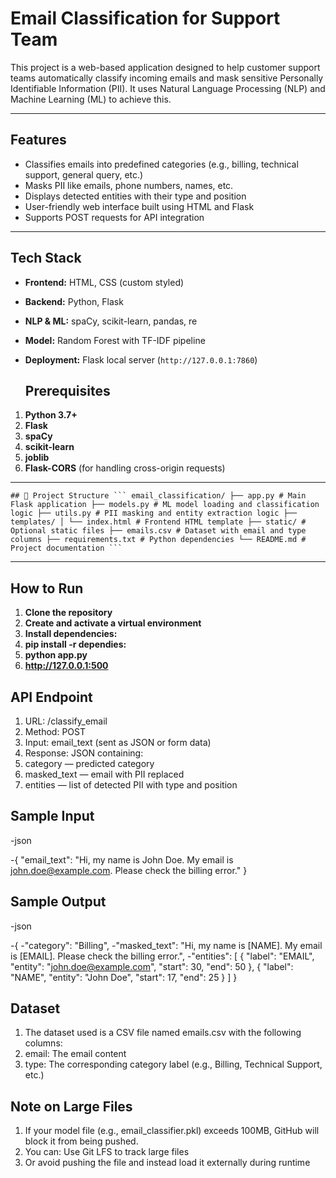 # Email Classification for Support Team

This project is a web-based application designed to help customer support teams automatically classify incoming emails and mask sensitive Personally Identifiable Information (PII). It uses Natural Language Processing (NLP) and Machine Learning (ML) to achieve this.

---

## Features

- Classifies emails into predefined categories (e.g., billing, technical support, general query, etc.)
- Masks PII like emails, phone numbers, names, etc.
- Displays detected entities with their type and position
- User-friendly web interface built using HTML and Flask
- Supports POST requests for API integration

---

## Tech Stack

- **Frontend:** HTML, CSS (custom styled)
- **Backend:** Python, Flask
- **NLP & ML:** spaCy, scikit-learn, pandas, re
- **Model:** Random Forest with TF-IDF pipeline
- **Deployment:** Flask local server (`http://127.0.0.1:7860`)

  ## Prerequisites

1. **Python 3.7+**
2. **Flask**
3. **spaCy**
4. **scikit-learn**
5. **joblib**
6. **Flask-CORS** (for handling cross-origin requests)

---

<pre><code>## 📁 Project Structure ``` email_classification/ ├── app.py # Main Flask application ├── models.py # ML model loading and classification logic ├── utils.py # PII masking and entity extraction logic ├── templates/ │ └── index.html # Frontend HTML template ├── static/ # Optional static files ├── emails.csv # Dataset with email and type columns ├── requirements.txt # Python dependencies └── README.md # Project documentation ``` </code></pre>


---

## How to Run

1. **Clone the repository**
2. **Create and activate a virtual environment**
3. **Install dependencies:**
4. **pip install -r dependies:**
5. **python app.py**
6. **http://127.0.0.1:500**

## API Endpoint

1. URL: /classify_email
2. Method: POST
3. Input: email_text (sent as JSON or form data)
4. Response: JSON containing:
5. category — predicted category
6. masked_text — email with PII replaced
7. entities — list of detected PII with type and position

## Sample Input
-json

-{
  "email_text": "Hi, my name is John Doe. My email is john.doe@example.com. Please check the billing error."
}

## Sample Output
-json

-{
  -"category": "Billing",
  -"masked_text": "Hi, my name is [NAME]. My email is [EMAIL]. Please check the billing error.",
  -"entities": [
    {
      "label": "EMAIL",
      "entity": "john.doe@example.com",
      "start": 30,
      "end": 50
    },
    {
      "label": "NAME",
      "entity": "John Doe",
      "start": 17,
      "end": 25
    }
  ]
}

## Dataset
1. The dataset used is a CSV file named emails.csv with the following columns:
2. email: The email content
3. type: The corresponding category label (e.g., Billing, Technical Support, etc.)


## Note on Large Files
1. If your model file (e.g., email_classifier.pkl) exceeds 100MB, GitHub will block it from being pushed.
2. You can:
Use Git LFS to track large files
3. Or avoid pushing the file and instead load it externally during runtime







